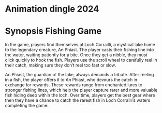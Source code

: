 # Animation dingle 2024

# Synopsis Fishing Game 

In the game, players find themselves at Loch Corraillí, a mystical lake home to the legendary creature, An Phiast. The player casts their fishing line into the water, waiting patiently for a bite. Once they get a nibble, they must click quickly to hook the fish. Players use the scroll wheel to carefully reel in their catch, making sure they don’t reel too fast or slow. 

An Phiast, the guardian of the lake, always demands a tribute. After reeling in a fish, the player offers it to An Phiast, who devours the catch in exchange for rewards. These rewards range from enchanted lures to stronger fishing lines, which help the player capture rarer and more valuable fish hiding deep within the loch. Over time, players get the best gear where then they have a chance to catch the rarest fish in Loch Corraillí’s waters completing the game. 